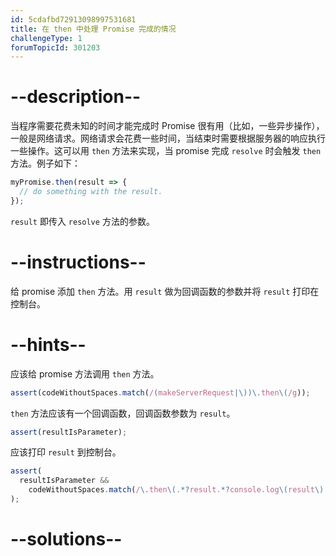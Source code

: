 ```yaml
---
id: 5cdafbd72913098997531681
title: 在 then 中处理 Promise 完成的情况
challengeType: 1
forumTopicId: 301203
---
```


# --description--

当程序需要花费未知的时间才能完成时 Promise 很有用（比如，一些异步操作），一般是网络请求。网络请求会花费一些时间，当结束时需要根据服务器的响应执行一些操作。这可以用 `then` 方法来实现，当 promise 完成 `resolve` 时会触发 `then` 方法。例子如下：

```js
myPromise.then(result => {
  // do something with the result.
});
```

`result` 即传入 `resolve` 方法的参数。

# --instructions--

给 promise 添加 `then` 方法。用 `result` 做为回调函数的参数并将 `result` 打印在控制台。

# --hints--

应该给 promise 方法调用 `then` 方法。

```js
assert(codeWithoutSpaces.match(/(makeServerRequest|\))\.then\(/g));
```

`then` 方法应该有一个回调函数，回调函数参数为 `result`。

```js
assert(resultIsParameter);
```

应该打印 `result` 到控制台。

```js
assert(
  resultIsParameter &&
    codeWithoutSpaces.match(/\.then\(.*?result.*?console.log\(result\).*?\)/)
);
```

# --solutions--

